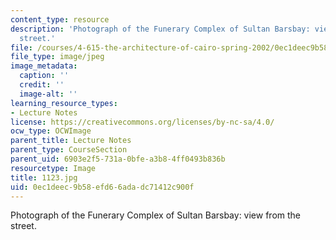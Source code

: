 ```yaml
---
content_type: resource
description: 'Photograph of the Funerary Complex of Sultan Barsbay: view from the
  street.'
file: /courses/4-615-the-architecture-of-cairo-spring-2002/0ec1deec9b58efd66adadc71412c900f_1123.jpg
file_type: image/jpeg
image_metadata:
  caption: ''
  credit: ''
  image-alt: ''
learning_resource_types:
- Lecture Notes
license: https://creativecommons.org/licenses/by-nc-sa/4.0/
ocw_type: OCWImage
parent_title: Lecture Notes
parent_type: CourseSection
parent_uid: 6903e2f5-731a-0bfe-a3b8-4ff0493b836b
resourcetype: Image
title: 1123.jpg
uid: 0ec1deec-9b58-efd6-6ada-dc71412c900f
---
```

Photograph of the Funerary Complex of Sultan Barsbay: view from the street.